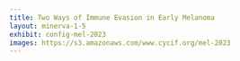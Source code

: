 ```yaml
---
title: Two Ways of Immune Evasion in Early Melanoma
layout: minerva-1-5
exhibit: config-mel-2023
images: https://s3.amazonaws.com/www.cycif.org/mel-2023
---
```

